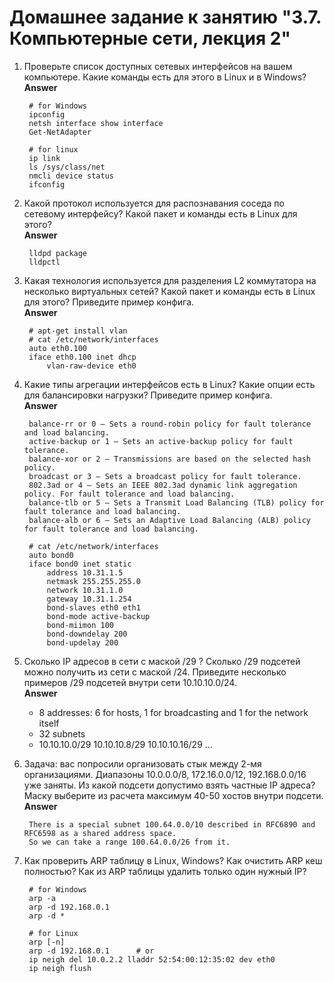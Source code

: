 # Домашнее задание к занятию "3.7. Компьютерные сети, лекция 2"

1. Проверьте список доступных сетевых интерфейсов на вашем компьютере. Какие команды есть для этого в Linux и в Windows?  
**Answer**  

        # for Windows
        ipconfig
        netsh interface show interface
        Get-NetAdapter

        # for linux
        ip link
        ls /sys/class/net
        nmcli device status
        ifconfig

2. Какой протокол используется для распознавания соседа по сетевому интерфейсу? Какой пакет и команды есть в Linux для этого?  
**Answer**

        lldpd package
        lldpctl

1. Какая технология используется для разделения L2 коммутатора на несколько виртуальных сетей? Какой пакет и команды есть в Linux для этого? Приведите пример конфига.  
**Answer**

        # apt-get install vlan
        # cat /etc/network/interfaces
        auto eth0.100
        iface eth0.100 inet dhcp
            vlan-raw-device eth0

3. Какие типы агрегации интерфейсов есть в Linux? Какие опции есть для балансировки нагрузки? Приведите пример конфига.  
**Answer**

        balance-rr or 0 — Sets a round-robin policy for fault tolerance and load balancing.
        active-backup or 1 — Sets an active-backup policy for fault tolerance.
        balance-xor or 2 — Transmissions are based on the selected hash policy. 
        broadcast or 3 — Sets a broadcast policy for fault tolerance.
        802.3ad or 4 — Sets an IEEE 802.3ad dynamic link aggregation policy. For fault tolerance and load balancing.
        balance-tlb or 5 — Sets a Transmit Load Balancing (TLB) policy for fault tolerance and load balancing.
        balance-alb or 6 — Sets an Adaptive Load Balancing (ALB) policy for fault tolerance and load balancing.

        # cat /etc/network/interfaces
        auto bond0
        iface bond0 inet static
            address 10.31.1.5
            netmask 255.255.255.0
            network 10.31.1.0
            gateway 10.31.1.254
            bond-slaves eth0 eth1
            bond-mode active-backup
            bond-miimon 100
            bond-downdelay 200
            bond-updelay 200

4. Сколько IP адресов в сети с маской /29 ? Сколько /29 подсетей можно получить из сети с маской /24. Приведите несколько примеров /29 подсетей внутри сети 10.10.10.0/24.  
**Answer**

      - 8 addresses: 6 for hosts, 1 for broadcasting and 1 for the network itself
      - 32 subnets
      - 10.10.10.0/29
        10.10.10.8/29
        10.10.10.16/29
        ...

5. Задача: вас попросили организовать стык между 2-мя организациями. Диапазоны 10.0.0.0/8, 172.16.0.0/12, 192.168.0.0/16 уже заняты. Из какой подсети допустимо взять частные IP адреса? Маску выберите из расчета максимум 40-50 хостов внутри подсети.  
**Answer**  

        There is a special subnet 100.64.0.0/10 described in RFC6890 and RFC6598 as a shared address space.
        So we can take a range 100.64.0.0/26 from it.

6. Как проверить ARP таблицу в Linux, Windows? Как очистить ARP кеш полностью? Как из ARP таблицы удалить только один нужный IP?

        # for Windows
        arp -a
        arp -d 192.168.0.1
        arp -d *

        # for Linux
        arp [-n]
        arp -d 192.168.0.1      # or
        ip neigh del 10.0.2.2 lladdr 52:54:00:12:35:02 dev eth0
        ip neigh flush